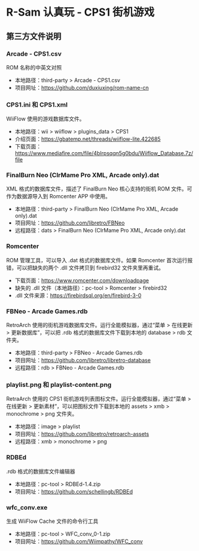 # R-Sam 认真玩 - CPS1 街机游戏


## 第三方文件说明

### Arcade - CPS1.csv

ROM 名称的中英文对照

- 本地路径：third-party > Arcade - CPS1.csv
- 项目网址：<https://github.com/duxiuxing/rom-name-cn>


### CPS1.ini 和 CPS1.xml

WiiFlow 使用的游戏数据库文件。

- 本地路径：wii > wiiflow > plugins_data > CPS1
- 介绍页面：<https://gbatemp.net/threads/wiiflow-lite.422685>
- 下载页面：<https://www.mediafire.com/file/4blrpsqqn5g0bdu/Wiiflow_Database.7z/file>


### FinalBurn Neo (ClrMame Pro XML, Arcade only).dat

XML 格式的数据库文件，描述了 FinalBurn Neo 核心支持的街机 ROM 文件。可作为数据源导入到 Romcenter APP 中使用。

- 本地路径：third-party > FinalBurn Neo (ClrMame Pro XML, Arcade only).dat
- 项目网址：<https://github.com/libretro/FBNeo>
- 远程路径：dats > FinalBurn Neo (ClrMame Pro XML, Arcade only).dat


### Romcenter

ROM 管理工具，可以导入 .dat 格式的数据库文件。如果 Romcenter 首次运行报错，可以把缺失的两个 .dll 文件拷贝到 firebird32 文件夹里再重试。

- 下载页面：<https://www.romcenter.com/downloadpage>
- 缺失的 .dll 文件（本地路径）：pc-tool > Romcenter > firebird32
- .dll 文件来源：<https://firebirdsql.org/en/firebird-3-0>


### FBNeo - Arcade Games.rdb

RetroArch 使用的街机游戏数据库文件。运行全能模拟器，通过“菜单 > 在线更新 > 更新数据库”，可以把 .rdb 格式的数据库文件下载到本地的 database > rdb 文件夹。

- 本地路径：third-party > FBNeo - Arcade Games.rdb
- 项目网址：<https://github.com/libretro/libretro-database>
- 远程路径：rdb > FBNeo - Arcade Games.rdb


### playlist.png 和 playlist-content.png

RetraArch 使用的 CPS1 街机游戏列表图标文件。运行全能模拟器，通过“菜单 > 在线更新 > 更新素材”，可以把图标文件下载到本地的 assets > xmb > monochrome > png 文件夹。

- 本地路径：image > playlist
- 项目网址：<https://github.com/libretro/retroarch-assets>
- 远程路径：xmb > monochrome > png


### RDBEd

.rdb 格式的数据库文件编辑器

- 本地路径：pc-tool > RDBEd-1.4.zip
- 项目网址：<https://github.com/schellingb/RDBEd>


### wfc_conv.exe

生成 WiiFlow Cache 文件的命令行工具

- 本地路径：pc-tool > WFC_conv_0-1.zip
- 项目网址：<https://github.com/Wiimpathy/WFC_conv>
